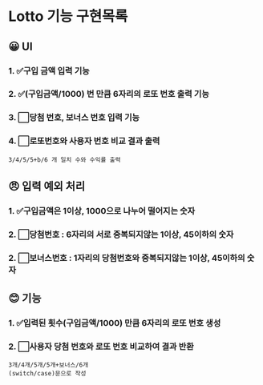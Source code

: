 # Lotto 기능 구현목록
## 😀 UI 
### 1. ✅구입 금액 입력 기능
### 2. ✅(구입금액/1000) 번 만큼 6자리의 로또 번호 출력 기능
### 3. ⬜당첨 번호, 보너스 번호 입력 기능
### 4. ⬜로또번호와 사용자 번호 비교 결과 출력
    3/4/5/5+b/6 개 일치 수와 수익률 출력

## 😠 입력 예외 처리
### 1. ✅구입금액은 1이상, 1000으로 나누어 떨어지는 숫자
### 2. ⬜당첨번호 : 6자리의 서로 중복되지않는 1이상, 45이하의 숫자
### 2. ⬜보너스번호 : 1자리의 당첨번호와 중복되지않는 1이상, 45이하의 숫자

## 😊 기능
### 1. ✅입력된 횟수(구입금액/1000) 만큼 6자리의 로또 번호 생성
### 2. ⬜사용자 당첨 번호와 로또 번호 비교하여 결과 반환
    3개/4개/5개/5개+보너스/6개
    (switch/case)문으로 작성